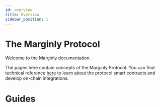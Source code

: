 ```yaml
---
id: overview
title: Overview
sidebar_position: 1
---
```


# The Marginly Protocol

Welcome to the Marginly documentation.

The pages here contain concepts of the Marginly Protocol.
You can find technical reference [here](../contracts/overview) to learn about the protocol smart contracts and develop on-chain integrations.

# Guides


